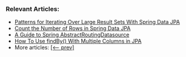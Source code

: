### Relevant Articles:
- [Patterns for Iterating Over Large Result Sets With Spring Data JPA](https://www.baeldung.com/spring-data-jpa-iterate-large-result-sets)
- [Count the Number of Rows in Spring Data JPA](https://www.baeldung.com/spring-data-jpa-row-count)
- [A Guide to Spring AbstractRoutingDatasource](https://www.baeldung.com/spring-abstract-routing-data-source)
- [How To Use findBy() With Multiple Columns in JPA](https://www.baeldung.com/spring-data-jpa-findby-multiple-columns)
- More articles: [[<-- prev]](../spring-boot-persistence-2)
